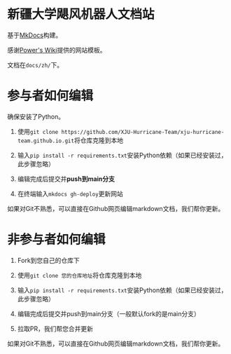 # 新疆大学飓风机器人文档站

基于[MkDocs](https://www.mkdocs.org/)构建。

感谢[Power's Wiki](https://wiki-power.com/)提供的网站模板。

文档在`docs/zh/`下。

# 参与者如何编辑

确保安装了Python。

1. 使用`git clone https://github.com/XJU-Hurricane-Team/xju-hurricane-team.github.io.git`将仓库克隆到本地

2. 输入`pip install -r requirements.txt`安装Python依赖（如果已经安装过，此步骤忽略）

3. 编辑完成后提交并**push到main分支**

4. 在终端输入`mkdocs gh-deploy`更新网站

如果对Git不熟悉，可以直接在Github网页编辑markdown文档，我们帮你更新。

# 非参与者如何编辑

1. Fork到您自己的仓库下

2. 使用`git clone 您的仓库地址`将仓库克隆到本地

3. 输入`pip install -r requirements.txt`安装Python依赖（如果已经安装过，此步骤忽略）

4. 编辑完成后提交并push到main分支（一般默认fork的是main分支）

5. 拉取PR，我们帮您合并更新

如果对Git不熟悉，可以直接在Github网页编辑markdown文档，我们帮你更新。
